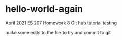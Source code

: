 # hello-world-again
April 2021 ES 207 Homework 8 Git hub tutorial testing 

make some edits to the file to try and commit to git
